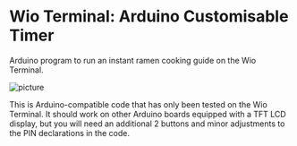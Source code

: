 # Wio Terminal: Arduino Customisable Timer

Arduino program to run an instant ramen cooking guide on the Wio Terminal.


![picture](preview.jpg)


This is Arduino-compatible code that has only been tested on the Wio Terminal. It should work on other Arduino boards equipped with a TFT LCD display, but you will need an additional 2 buttons and minor adjustments to the PIN declarations in the code.
